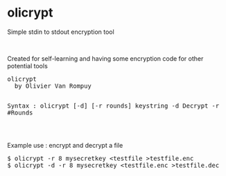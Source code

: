 # olicrypt
<p>Simple stdin to stdout encryption tool<p>
<br/>
<p>Created for self-learning and having some encryption code for other potential tools</p>
<pre>olicrypt
  by Olivier Van Rompuy

  Syntax : olicrypt [-d] [-r rounds] keystring
   -d   Decrypt
   -r   #Rounds</pre>
<br/>
<p>Example use : encrypt and decrypt a file</p>
<pre>$ olicrypt -r 8 mysecretkey &lt;testfile &gt;testfile.enc
$ olicrypt -d -r 8 mysecretkey &lt;testfile.enc &gt;testfile.dec</pre>
